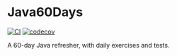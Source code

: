 # Java60Days

[![CI](https://github.com/micky-holmes/java60days/actions/workflows/ci.yml/badge.svg)](https://github.com/micky-holmes/java60days/actions/workflows/ci.yml)
[![codecov](https://codecov.io/gh/micky-holmes/java60days/branch/main/graph/badge.svg)](https://codecov.io/gh/micky-holmes/java60days)

A 60-day Java refresher, with daily exercises and tests.